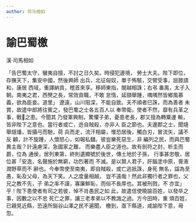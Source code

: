```yaml
---
author: 司马相如
---
```


<div class="heti heti--vertical">

# 諭巴蜀檄

漢·司馬相如

「告巴蜀太守，蠻夷自擅，不討之日久矣。時侵犯邊境， 勞士大夫。陛下即位，存撫天下，集安中國，然後興師 出兵，北征匈奴，單于怖駭，交臂受事，屈膝請和，康居 西域，重譯納貢，稽首來享。移師東指，閩越相誅；右弔 番禺，太子入朝。南夷之君，西僰之長，常效貢職，不敢 怠惰，延頸舉踵，喁喁然皆鄉風慕義，欲為臣妾。道里」 遼遠，山川阻深，不能自致。夫不順者巳誅，而為善者 未賞，故遣中郎將往賓之，發巴蜀之士各五百人以 奉幣衛。使者不然，靡有兵革之事，戰𩰚之患。今聞其 乃發軍興制，驚懼子弟，憂患老長，郡又擅為轉粟運 輸，皆非陛下之意也。當行者或亡，迯自賊殺，亦非人 臣之節也。夫邊郡之士，聞熢舉燧燔，皆攝弓而馳，荷 兵而走，流汗相屬，惟恐居後，觸白刃，冒流矢，議不反 顧，計不旋踵，人懷怒心，如報私讎。彼豈樂死惡生，非 編列之民，而與巴蜀異主哉？計遠慮深，急國家之難， 而樂盡人臣之道也。故有剖符之封，析圭而爵，位為 通侯，居列東第，終則遺顯號於後世，傳土地於子孫， 行事甚忠敬，居位甚「安逸，名聲施於無窮，功烈著而 不滅。是以賢人君子，肝腦塗中原，膏液潤野草而不 辭也。今奉幣使至南夷，即自賊殺，或亡逃扺誅，身死 無名，諡為至愚，恥及父母，為天下笑。人之度量相越， 豈不遠哉！然此非獨行者之罪也，父兄之教不先，子 弟之率不謹，寡廉鮮恥，而俗不長厚也。其被刑戮，不 亦宜」乎！陛下患使者有司之若彼，悼不肖愚民之如 此，故遣信使曉諭百姓，以發卒之事，因數之以不忠 死亡之罪，讓三老孝弟以不教誨之過。方今田時，重 煩百姓，已親見近縣，恐遠所谿谷山澤之民不遍聞， 檄到，亟下縣道，咸諭陛下意，毋忽。

</div>
